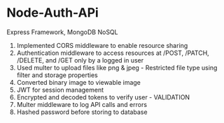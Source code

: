 # Node-Auth-APi

Express Framework, MongoDB NoSQL

1. Implemented CORS middleware to enable resource sharing 
2. Authentication middleware to access resources at /POST, /PATCH, /DELETE, and /GET only by a logged in user
3. Used multer to upload files like png & jpeg - Restricted file type using filter and storage properties 
4. Converted binary image to viewable image
5. JWT for session management 
6. Encrypted and decoded tokens to verify user - VALIDATION 
7. Multer middleware to log API calls and errors
8. Hashed password before storing to database
